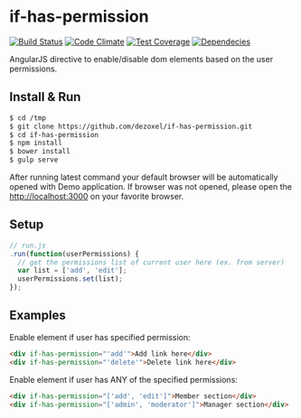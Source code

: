 # if-has-permission
[![Build Status][travis-image]][travis-url] [![Code Climate][codeclimate-image]][codeclimate-url] [![Test Coverage][coverage-image]][coverage-url] [![Dependecies][david-dm-image]][david-dm-url]

AngularJS directive to enable/disable dom elements based on the user permissions.

## Install & Run
```bash
$ cd /tmp
$ git clone https://github.com/dezoxel/if-has-permission.git
$ cd if-has-permission
$ npm install
$ bower install
$ gulp serve
```

After running latest command your default browser will be automatically opened with Demo application.
If browser was not opened, please open the [http://localhost:3000](http://localhost:3000) on your favorite browser.

## Setup

```javascript
// run.js
.run(function(userPermissions) {
  // get the permissions list of current user here (ex. from server)
  var list = ['add', 'edit'];
  userPermissions.set(list);
});
```

## Examples

Enable element if user has specified permission:

```html
<div if-has-permission="'add'">Add link here</div>
<div if-has-permission="'delete'">Delete link here</div>
```

Enable element if user has ANY of the specified permissions:

```html
<div if-has-permission="['add', 'edit']">Member section</div>
<div if-has-permission="['admin', 'moderator']">Manager section</div>
```

[travis-image]: https://travis-ci.org/dezoxel/if-has-permission.png?branch=master
[travis-url]: https://travis-ci.org/dezoxel/if-has-permission
[codeclimate-image]: https://codeclimate.com/github/dezoxel/if-has-permission/badges/gpa.svg
[codeclimate-url]: https://codeclimate.com/github/dezoxel/if-has-permission
[coverage-image]: https://codeclimate.com/github/dezoxel/if-has-permission/badges/coverage.svg
[coverage-url]: https://codeclimate.com/github/dezoxel/if-has-permission/coverage
[david-dm-image]: https://david-dm.org/dezoxel/if-has-permission/dev-status.svg
[david-dm-url]: https://david-dm.org/dezoxel/if-has-permission#info=devDependencies
